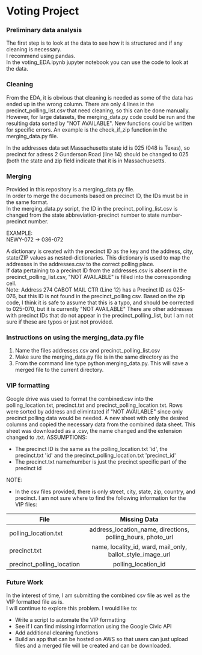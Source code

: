 # Voting Project

### Preliminary data analysis
The first step is to look at the data to see how it is structured and if any cleaning is necessary.  
I recommend using pandas.  
In the voting_EDA.ipynb jupyter notebook you can use the code to look at the data.

### Cleaning
From the EDA, it is obvious that cleaning is needed as some of the data has ended up in the wrong column.
There are only 4 lines in the precinct_polling_list.csv that need cleaning, so this can be done manually.
However, for large datasets, the merging_data.py code could be run and the resulting data sorted by "NOT AVAILABLE".  New functions could be written for specific errors.  An example is the check_if_zip function in the merging_data.py file.

In the addresses data set Massachusetts state id is 025 (048 is Texas), so precinct for adress 2 Gunderson Road (line 14) should be changed to 025 (both the state and zip field indicate that it is in Massachuesetts.

### Merging
Provided in this repository is a merging_data.py file.  
In order to merge the documents based on precinct ID, the IDs must be in the same format.  
In the merging_data.py script, the ID in the precinct_polling_list.csv is changed from the state abbreviation-precinct number
to state number-precinct number.    
  
EXAMPLE:  
NEWY-072 &rarr; 036-072  
  
A dictionary is created with the precinct ID as the key and the address, city, state/ZIP values as nested-dictionaries.
This dictionary is used to map the addresses in the addresses.csv to the correct polling place.  
If data pertaining to a precinct ID from the addresses.csv is absent in the precinct_polling_list.csv, 
"NOT AVAILABLE" is filled into the corresponding cell.  
Note: Address 274 CABOT MAIL CTR (Line 12) has a Precinct ID as 025-076, but this ID is not found in the precinct_polling csv.  Based on the zip code, I think it is safe to assume that this is a typo, and should be corrected to 025-070, but it is currently "NOT AVAILABLE"
There are other addresses with precinct IDs that do not appear in the precinct_polling_list, but I am not sure if these are typos or just not provided.  

### Instructions on using the merging_data.py file
1. Name the files addresses.csv and precinct_polling_list.csv 
2. Make sure the merging_data.py file is in the same directory as the 
3. From the command line type python merging_data.py.  This will save a merged file to the current directory.

### VIP formatting
Google drive was used to format the combined.csv into the polling_location.txt, precinct.txt and precinct_polling_location.txt.
Rows were sorted by address and elimintated if "NOT AVAILABLE" since only precinct polling data would be needed.
A new sheet with only the desired columns and copied the necessary data from the combined data sheet. This sheet was downloaded as a .csv, the name changed and the extension changed to .txt.
ASSUMPTIONS:
* The precinct ID is the same as the polling_location.txt 'id', the precinct.txt 'id' and the precinct_polling_location.txt 'precinct_id'
* The precinct.txt name/number is just the precinct specific part of the precinct id

NOTE: 
* In the csv files provided, there is only street, city, state, zip, country, and precinct.  I am not sure where to find the following information for the VIP files:  

 File      | Missing Data              
------------- |:-------------:    
polling_location.txt      | address_location_name, directions, polling_hours, photo_url   
precinct.txt   | name, locality_id, ward, mail_only, ballot_style_image_url   
precinct_polling_location | polling_location_id    


### Future Work
In the interest of time, I am submitting the combined csv file as well as the VIP formatted file as is.  
I will continue to explore this problem.  I would like to:
* Write a script to automate the VIP formatting
* See if I can find missing information using the Google Civic API
* Add additional cleaning functions
* Build an app that can be hosted on AWS so that users can just upload files and a merged file will be created and can be downloaded.



